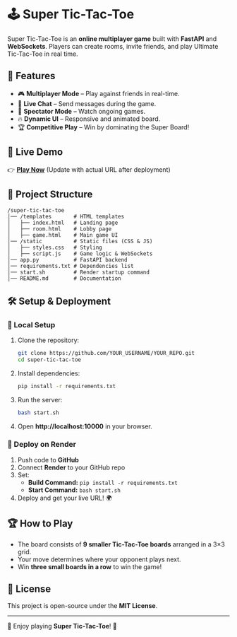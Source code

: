 # 🕹️ Super Tic-Tac-Toe

Super Tic-Tac-Toe is an **online multiplayer game** built with **FastAPI** and **WebSockets**. Players can create rooms, invite friends, and play Ultimate Tic-Tac-Toe in real time.

## 🌟 Features
- 🎮 **Multiplayer Mode** – Play against friends in real-time.
- 💬 **Live Chat** – Send messages during the game.
- 👀 **Spectator Mode** – Watch ongoing games.
- 🔥 **Dynamic UI** – Responsive and animated board.
- 🏆 **Competitive Play** – Win by dominating the Super Board!

## 🚀 Live Demo
👉 **[Play Now](https://your-super-tic-tac-toe.onrender.com)** (Update with actual URL after deployment)

## 📂 Project Structure
```
/super-tic-tac-toe
│── /templates       # HTML templates
│   ├── index.html   # Landing page
│   ├── room.html    # Lobby page
│   ├── game.html    # Main game UI
│── /static          # Static files (CSS & JS)
│   ├── styles.css   # Styling
│   ├── script.js    # Game logic & WebSockets
│── app.py           # FastAPI backend
│── requirements.txt # Dependencies list
│── start.sh         # Render startup command
│── README.md        # Documentation
```

## 🛠️ Setup & Deployment
### 🔹 Local Setup
1. Clone the repository:
   ```sh
   git clone https://github.com/YOUR_USERNAME/YOUR_REPO.git
   cd super-tic-tac-toe
   ```
2. Install dependencies:
   ```sh
   pip install -r requirements.txt
   ```
3. Run the server:
   ```sh
   bash start.sh
   ```
4. Open **http://localhost:10000** in your browser.

### 🔹 Deploy on Render
1. Push code to **GitHub**
2. Connect **Render** to your GitHub repo
3. Set:
   - **Build Command:** `pip install -r requirements.txt`
   - **Start Command:** `bash start.sh`
4. Deploy and get your live URL! 🌍

## 🏆 How to Play
- The board consists of **9 smaller Tic-Tac-Toe boards** arranged in a 3×3 grid.
- Your move determines where your opponent plays next.
- Win **three small boards in a row** to win the game!

## 📜 License
This project is open-source under the **MIT License**.

---
🎉 Enjoy playing **Super Tic-Tac-Toe**! 🚀

